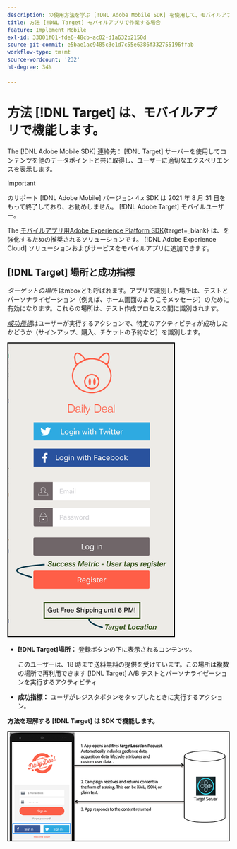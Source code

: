 ```yaml
---
description: の使用方法を学ぶ [!DNL Adobe Mobile SDK] を使用して、モバイルアプリ訪問者に最適なエクスペリエンスを表示できます。
title: 方法 [!DNL Target] モバイルアプリで作業する場合
feature: Implement Mobile
exl-id: 33001f01-fde6-48cb-ac02-d1a632b2150d
source-git-commit: e5bae1ac9485c3e1d7c55e6386f332755196ffab
workflow-type: tm+mt
source-wordcount: '232'
ht-degree: 34%

---
```


# 方法 [!DNL Target] は、モバイルアプリで機能します。

The [!DNL Adobe Mobile SDK] 連絡先： [!DNL Target] サーバーを使用してコンテンツを他のデータポイントと共に取得し、ユーザーに適切なエクスペリエンスを表示します。

>[!IMPORTANT]
>
>のサポート [!DNL Adobe Mobile] バージョン 4.*x* SDK は 2021 年 8 月 31 日をもって終了しており、お勧めしません。 [!DNL Adobe Target] モバイルユーザー。
>
>The [モバイルアプリ用Adobe Experience Platform SDK](https://developer.adobe.com/client-sdks/documentation/){target=_blank} は、を強化するための推奨されるソリューションです。 [!DNL Adobe Experience Cloud] ソリューションおよびサービスをモバイルアプリに追加できます。

## [!DNL Target] 場所と成功指標

*ターゲットの場所* はmboxとも呼ばれます。アプリで識別した場所は、テストとパーソナライゼーション（例えば、ホーム画面のようこそメッセージ）のために有効になります。これらの場所は、テスト作成プロセスの間に識別されます。

*[成功指標](https://experienceleague.adobe.com/docs/target/using/activities/success-metrics/success-metrics.html)*&#x200B;はユーザーが実行するアクションで、特定のアクティビティが成功したかどうか（サインアップ、購入、チケットの予約など）を識別します。

![代替画像](assets/mobile-target-location.png)

* **[!DNL Target]場所：** 登録ボタンの下に表示されるコンテンツ。

  このユーザーは、18 時まで送料無料の提供を受けています。この場所は複数の場所で再利用できます [!DNL Target] A/B テストとパーソナライゼーションを実行するアクティビティ

* **成功指標：** ユーザがレジスタボタンをタップしたときに実行するアクション。

**方法を理解する [!DNL Target] は SDK で機能します。**

![代替画像](assets/how-target-mobile-works.png)

